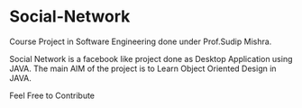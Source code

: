 # Social-Network
Course Project in Software Engineering done under Prof.Sudip Mishra.

Social Network is a facebook like project done as Desktop Application using JAVA.
The main AIM of the project is to Learn Object Oriented Design in JAVA.


Feel Free to Contribute



